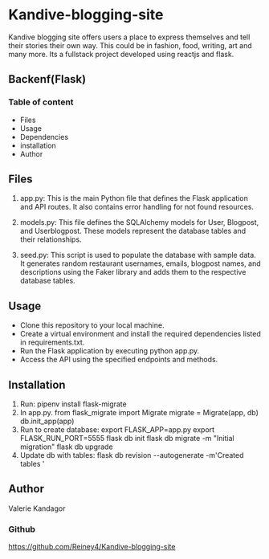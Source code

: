 # Kandive-blogging-site
Kandive blogging site offers users a place to express themselves and tell their stories their own way. This could be in fashion, food, writing, art and many more. Its a fullstack project developed using reactjs and flask.


## Backenf(Flask)

### Table of content
* Files
* Usage
* Dependencies
* installation
* Author


## Files
1. app.py: This is the main Python file that defines the Flask application and API routes. It also contains error handling for not found resources.

2. models.py: This file defines the SQLAlchemy models for User, Blogpost, and Userblogpost. These models represent the database tables and their relationships.

3. seed.py: This script is used to populate the database with sample data. It generates random restaurant usernames, emails, blogpost names, and descriptions using the Faker library and adds them to the respective database tables.

## Usage

* Clone this repository to your local machine.
* Create a virtual environment and install the required dependencies listed in requirements.txt.
* Run the Flask application by executing python app.py.
* Access the API using the specified endpoints and methods.

## Installation

1. Run:
pipenv install flask-migrate 
2. In app.py.
from flask_migrate import Migrate
migrate = Migrate(app, db)
db.init_app(app)
3. Run to create database:
export FLASK_APP=app.py
export FLASK_RUN_PORT=5555
flask db init 
flask db migrate -m "Initial migration"
flask db upgrade
4. Update db with tables:
flask db revision --autogenerate -m'Created tables '

## Author
Valerie Kandagor

###  Github

https://github.com/Reiney4/Kandive-blogging-site


